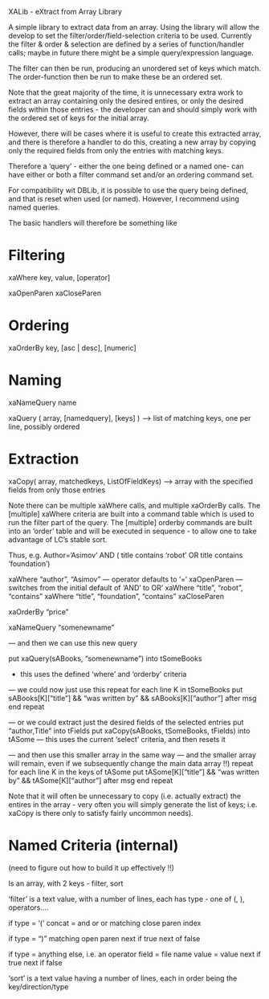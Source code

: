 XALib - eXtract from Array Library

A simple library to extract data from an array. Using the library will allow the develop to set the filter/order/field-selection criteria to be used. Currently the filter & order & selection are defined by a series of function/handler calls; maybe in future there might be a simple query/expression language.

The filter can then be run, producing an unordered set of keys which match. The order-function  then be run to make these be an ordered set.

Note that the great majority of the time, it is unnecessary extra work to extract an array containing only the desired entires, or only the desired fields within those entries - the developer can and should simply work with the ordered set of keys for the initial array.

However, there will be cases where it is useful to create this extracted array, and there is therefore a handler to do this, creating a new array by copying only the required fields from only the entries with matching keys.

Therefore a ‘query’ - either the one being defined or a named one- can have either or both a filter command set and/or an ordering command set.

For compatibility wit DBLib, it is possible to use the query being defined, and that is reset when used (or named). However, I recommend using named queries.

The basic handlers will therefore be something like

# Filtering

xaWhere key, value, [operator]

xaOpenParen
xaCloseParen

# Ordering

xaOrderBy key, [asc | desc], [numeric]


# Naming

xaNameQuery name



xaQuery ( array, [namedquery], [keys] )
        —-> list of matching keys, one per line, possibly ordered


# Extraction

xaCopy( array,  matchedkeys,  ListOfFieldKeys)
           —-> array with the specified fields from only those entries


Note there can be multiple xaWhere calls, and multiple xaOrderBy calls. The [multiple] xaWhere criteria are built into a command table which is used to run the filter part of the query. The [multiple] orderby commands are built into an ‘order’ table and will be executed in sequence - to allow one to take advantage of LC’s stable sort.

Thus, e.g.
Author=‘Asimov’ AND ( title contains ‘robot’ OR title contains ‘foundation’)

xaWhere “author”, “Asimov”    — operator defaults to ‘=‘
xaOpenParen                            — switches from the initial default of ‘AND’ to OR’
xaWhere “title”, “robot”, “contains”
xaWhere “title”, “foundation”, “contains”
xaCloseParen

xaOrderBy “price”

xaNameQuery “somenewname”


— and then we can use this new query

put xaQuery(sABooks, “somenewname”) into tSomeBooks
   - this uses the defined ‘where’ and ‘orderby’ criteria

— we could now just use this
repeat for each line K in tSomeBooks
   put sABooks[K][“title”] && “was written by” && sABooks[K][“author”] after msg
end repeat

— or we could extract just the desired fields of the selected entries
put “author,Title” into tFields
put xaCopy(sABooks, tSomeBooks, tFields) into tASome
  — this uses the current ‘select’ criteria, and then resets it

— and then use this smaller array in the same way
 —  and the smaller array will remain, even if we subsequently change the main data array !!)
repeat for each line K in the keys of tASome
   put tASome[K][“title”] && “was written by” && tASome[K][“author”] after msg
end repeat

Note that it will often be unnecessary to copy (i.e. actually extract) the entires in the array - very often you will simply generate the list of keys; i.e.  xaCopy is there only to satisfy fairly uncommon needs).



# Named Criteria (internal)

(need to figure out how to build it up effectively !!)

Is an array, with 2 keys - filter, sort

‘filter’ is a text value, with a number of lines, each has
  type - one of (, ), operators….

if type = ‘(‘
    concat = and or or
    matching close paren index

if type = “)”
   matching open paren
   next if true
   next of false

if type = anything else, i.e. an operator
   field = file name
   value = value
   next if true
   next if false

‘sort’ is a text value having a number of lines, each in order  being the key/direction/type


